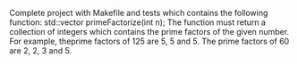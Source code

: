 Complete project with Makefile and tests which contains the following function: 
std::vector primeFactorize(int n);
The function must return a collection of integers which contains the prime factors of the given number. For example, theprime factors of 125 are 5, 5 and 5. The prime factors of 60 are 2, 2, 3 and 5.
